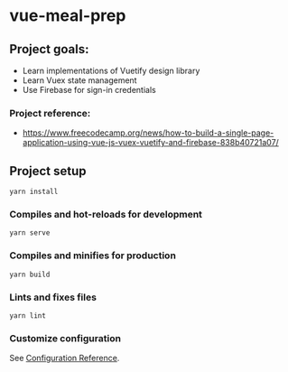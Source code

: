# vue-meal-prep

## Project goals:
* Learn implementations of Vuetify design library 
* Learn Vuex state management
* Use Firebase for sign-in credentials

### Project reference:
* https://www.freecodecamp.org/news/how-to-build-a-single-page-application-using-vue-js-vuex-vuetify-and-firebase-838b40721a07/

## Project setup
```
yarn install
```

### Compiles and hot-reloads for development
```
yarn serve
```

### Compiles and minifies for production
```
yarn build
```

### Lints and fixes files
```
yarn lint
```

### Customize configuration
See [Configuration Reference](https://cli.vuejs.org/config/).
